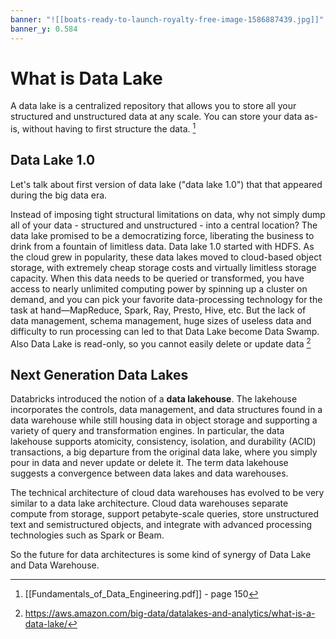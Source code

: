 ```yaml
---
banner: "![[boats-ready-to-launch-royalty-free-image-1586887439.jpg]]"
banner_y: 0.584
---
```


# What is Data Lake 
A data lake is a centralized repository that allows you to store all your structured and unstructured data at any scale. You can store your data as-is, without having to first structure the data. [^1]

## Data Lake 1.0
Let's talk about first version of data lake ("data lake 1.0") that that appeared during the big data era.

Instead of imposing tight structural limitations on data, why not simply dump all of your data - structured and unstructured - into a central location? The data lake promised to be a democratizing force, liberating the business to drink from a fountain of limitless data. Data lake 1.0 started with HDFS. As the cloud grew in popularity, these data lakes moved to cloud-based object storage, with extremely cheap storage costs and virtually limitless storage capacity. When this data needs to be queried or transformed, you have access to nearly unlimited computing power by spinning up a cluster on demand, and you can pick your favorite data-processing technology for the task at hand—MapReduce, Spark, Ray, Presto, Hive, etc.
But the lack of data management, schema management, huge sizes of useless data and difficulty to run processing can led to that Data Lake become Data Swamp. Also Data Lake is read-only, so you cannot easily delete or update data [^2]

## Next Generation Data Lakes
Databricks introduced the notion of a **data lakehouse**. The lakehouse incorporates the controls, data management, and data structures found in a data warehouse while still housing data in object storage and supporting a variety of query and transformation engines. In particular, the data lakehouse supports atomicity, consistency, isolation, and durability (ACID) transactions, a big departure from the original data lake, where you simply pour in data and never update or delete it. The term data lakehouse suggests a convergence between data lakes and data warehouses.

The technical architecture of cloud data warehouses has evolved to be very similar to a data lake architecture. Cloud data warehouses separate compute from storage, support petabyte-scale queries, store unstructured text and semistructured objects, and integrate with advanced processing technologies such as Spark or Beam.

So the future for data architectures is some kind of synergy of Data Lake and Data Warehouse.

[^1]: [[Fundamentals_of_Data_Engineering.pdf]] - page 150
[^2]: https://aws.amazon.com/big-data/datalakes-and-analytics/what-is-a-data-lake/
